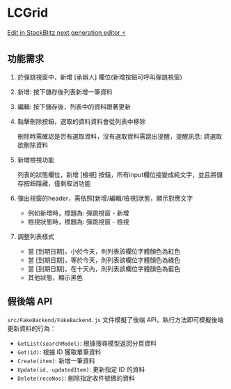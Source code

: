 # LCGrid

[Edit in StackBlitz next generation editor ⚡️](https://stackblitz.com/~/github.com/satanbaby/LCGrid)

## 功能需求
1. 於彈跳視窗中，新增 [承辦人] 欄位(新增按鈕可呼叫彈跳視窗)
1. 新增: 按下儲存後列表新增一筆資料
1. 編輯: 按下儲存後，列表中的資料跟著更新
1. 點擊刪除按鈕，選取的資料資料會從列表中移除

    刪除時需確認是否有選取資料，沒有選取資料需跳出提醒，提醒訊息: 請選取欲刪除資料
1. 新增檢視功能

    列表的狀態欄位，新增 [檢視] 按鈕，所有input欄位接變成純文字，並且將儲存按鈕隱藏，僅剩取消功能
1. 彈出視窗的header，需依照[新增/編輯/檢視]狀態，顯示對應文字

    - 例如新增時，標題為: 彈跳視窗 - 新增
    - 檢視狀態時，標題為: 彈跳視窗 - 檢視
1. 調整列表樣式

    - 當 [到期日期]，小於今天，則列表該欄位字體顏色為紅色
    - 當 [到期日期]，等於今天，則列表該欄位字體顏色為綠色
    - 當 [到期日期]，在十天內，則列表該欄位字體顏色為藍色
    - 其他狀態，顯示黑色

## 假後端 API
`src/FakeBackend/FakeBackend.js` 文件模擬了後端 API，執行方法即可模擬後端更新資料的行為：
- `GetList(searchModel)`: 根據搜尋模型返回分頁資料
- `Get(id)`: 根據 ID 獲取單筆資料
- `Create(item)`: 新增一筆資料
- `Update(id, updatedItem)`: 更新指定 ID 的資料
- `Delete(receNos)`: 刪除指定收件號碼的資料
